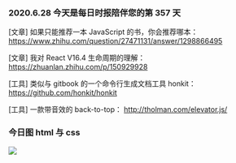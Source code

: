 ### 2020.6.28 今天是每日时报陪伴您的第 357 天

[文章] 如果只能推荐一本 JavaScript 的书，你会推荐哪本： <https://www.zhihu.com/question/27471131/answer/1298866495>

[文章] 我对 React V16.4 生命周期的理解： <https://zhuanlan.zhihu.com/p/150929928>

[工具] 类似与 gitbook 的一个命令行生成文档工具 honkit： <https://github.com/honkit/honkit>

[工具] 一款带音效的 back-to-top： <http://tholman.com/elevator.js/>

### 今日图 html 与 css

![](https://wx3.sinaimg.cn/mw690/e86ec677ly1gfviws6dzvj20d30azmxh.jpg)
